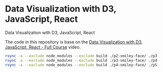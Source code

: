 # Data Visualization with D3, JavaScript, React

Data Visualization with D3, JavaScript, React

The code in this repository is base on the
[Data Visualization with D3, JavaScript, React - Full Course](https://youtu.be/2LhoCfjm8R4)
video.

```bash
rsync -a --exclude node_modules --exclude build ./p2-smiley-face/ ./p3-smiley-face/
rsync -a --exclude node_modules --exclude build ./p3-smiley-face/ ./p4-smiley-face/
rsync -a --exclude node_modules --exclude build ./p4-smiley-face/ ./p5-smiley-face/
```
